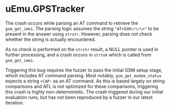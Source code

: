# uEmu.GPSTracker
The crash occurs while parsing an AT command to retrieve the `gsm_get_imei`. The parsing logic assumes the string `"AT+GSN\r\r\n"` to be present in the answer using `strstr`. However, parsing does not check whether the string is actually encountered.

As no check is performed on the `strstr` result, a NULL pointer is used in further processing, and a crash occurs in `strtok` which is called from `gsm_get_imei`.

Triggering this bug requires the fuzzer to pass the initial GSM setup stage, which includes AT command parsing. Most notably, `gsm_get_modem_status` expects a string `+CAP:` as an AT command. As this is based largely on string comparisons and AFL is not optimized for these comparisons, triggering this crash is highly non-deterministic. The crash triggered during our initial evaluation runs, but has not been reproduced by a fuzzer in our latest iteration.
